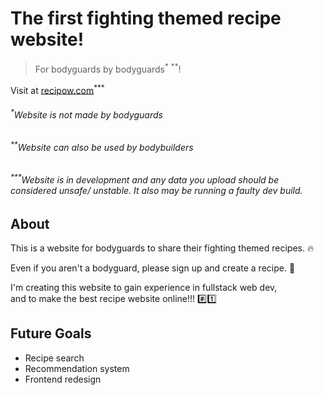 # The first fighting themed recipe website!

> For bodyguards by bodyguards<sup>\*</sup> <sup>\*\*</sup>!

Visit at [recipow.com](https://recipow.com)<sup>\*\*\*</sup>

###### <sup>\*</sup>Website is not made by bodyguards

###### <sup>\*\*</sup>Website can also be used by bodybuilders

###### <sup>\*\*\*</sup>Website is in development and any data you upload should be considered unsafe/ unstable. It also may be running a faulty dev build.

## About
This is a website for bodyguards to share their fighting themed recipes. :fire:

Even if you aren't a bodyguard, please sign up and create a recipe. :100:

I'm creating this website to gain experience in fullstack web dev, 
<br>
and to make the best recipe website online!!! :hash::one:

## Future Goals
- Recipe search
- Recommendation system
- Frontend redesign